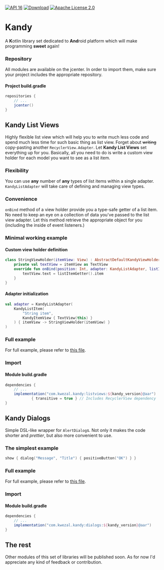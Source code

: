 [![API 16](https://img.shields.io/badge/API-16%2B-blue.svg?style=flat)]()
[![Download](https://api.bintray.com/packages/kwezal/Kandy/listviews/images/download.svg)](https://bintray.com/kwezal/Kandy/listviews/_latestVersion)
[![Apache License 2.0](https://img.shields.io/badge/License-Apache%20License%202.0-blue.svg?style=flat)](https://www.apache.org/licenses/LICENSE-2.0)

# Kandy
A **K**otlin library set dedicated to **And**roid platform which will make programming **sweet** again!
### Repository
All modules are available on the jcenter. In order to import them, make sure your project includes the appropriate repository.
#### Project build.gradle
```gradle
repositories {
    // ...
    jcenter()
}
```
## Kandy List Views
Highly flexible list view which will help you to write much less code and spend much less time for such basic thing as list view.
Forget about ~~writing~~ copy-pasting another `RecyclerView.Adapter`.
Let **Kandy List Views** set everything up for you.
Basically, all you need to do is write a custom view holder for each model you want to see as a list item.
### Flexibility
You can use **any** number of **any** types of list items within a single adapter.
`KandyListAdapter` will take care of defining and managing view types.
### Convenience
`onBind` method of a view holder provide you a type-safe getter of a list item.
No need to keep an eye on a collection of data you've passed to the list view adapter.
Let this method retrieve the appropriate object for you (including the inside of event listeners.)
### Minimal working example
#### Custom view holder definition
```kotlin
class StringViewHolder(itemView: View) : AbstractDefaultKandyViewHolder<String>(itemView) {
    private val textView = itemView as TextView
    override fun onBind(position: Int, adapter: KandyListAdapter, listItemGetter: () -> KandyListItem<String>) {
        textView.text = listItemGetter().item
    }
}
```
#### Adapter initialization
```kotlin
val adapter = KandyListAdapter(
    KandyListItem(
        "String item",
        KandyItemView { TextView(this) }
    ) { itemView -> StringViewHolder(itemView) }
)
```
### Full example
For full example, please refer to [this file](https://github.com/Kwezal/Kandy/blob/master/examples/src/main/java/com/kwezal/kandy/ListViewsExampleActivity.kt "ListViewsExampleActivity.kt").
### Import
#### Module build.gradle
```gradle
dependencies {
    // ...
    implementation("com.kwezal.kandy:listviews:${kandy_version}@aar")
            { transitive = true } // Includes RecyclerView dependency
}
```
## Kandy Dialogs
Simple DSL-like wrapper for `AlertDialog`s. Not only it makes the code shorter and _prettier_, but also more convenient to use.
### The simplest example
```kotlin
show { dialog("Message", "Title") { positiveButton("OK") } }
```
### Full example
For full example, please refer to [this file](https://github.com/Kwezal/Kandy/blob/master/examples/src/main/java/com/kwezal/kandy/DialogsExampleActivity.kt "DialogsExampleActivity.kt").
### Import
#### Module build.gradle
```gradle
dependencies {
    // ...
    implementation("com.kwezal.kandy:dialogs:${kandy_version}@aar")
}
```
## The rest
Other modules of this set of libraries will be published soon.
As for now I'd appreciate any kind of feedback or contribution.
